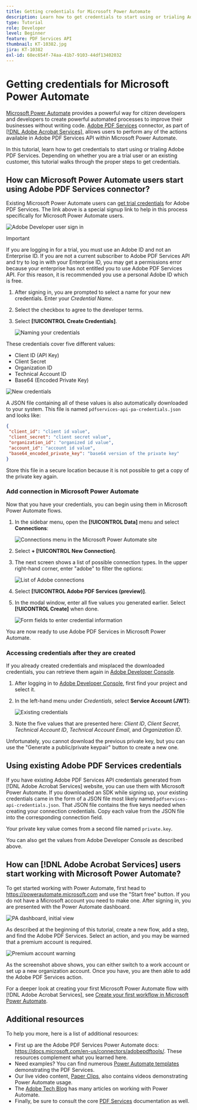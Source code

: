 ```yaml
---
title: Getting credentials for Microsoft Power Automate
description: Learn how to get credentials to start using or trialing Adobe PDF Services
type: Tutorial
role: Developer
level: Beginner
feature: PDF Services API
thumbnail: KT-10382.jpg
jira: KT-10382
exl-id: 68ec654f-74aa-41b7-9103-44df13402032
---
```

# Getting credentials for Microsoft Power Automate

[Microsoft Power Automate](https://powerautomate.microsoft.com/) provides a powerful way for citizen developers and developers to create powerful automated processes to improve their businesses without writing code. [Adobe PDF Services](https://us.flow.microsoft.com/en-us/connectors/shared_adobepdftools/adobe-pdf-services/) connector, as part of [[!DNL Adobe Acrobat Services]](https://developer.adobe.com/document-services), allows users to perform any of the actions available in Adobe PDF Services API within Microsoft Power Automate.  

In this tutorial, learn how to get credentials to start using or trialing Adobe PDF Services. Depending on whether you are a trial user or an existing customer, this tutorial walks through the proper steps to get credentials.   

## How can Microsoft Power Automate users start using Adobe PDF Services connector? 

Existing Microsoft Power Automate users can [get trial credentials](https://www.adobe.com/go/powerautomate_getstarted) for Adobe PDF Services. The link above is a special signup link to help in this process specifically for Microsoft Power Automate users. 

![Adobe Developer user sign in](assets/credentials_1.png)


>[!IMPORTANT]
> If you are logging in for a trial, you must use an Adobe ID and not an Enterprise ID. If you are not a current subscriber to Adobe PDF Services API and try to log in with your Enterprise ID, you may get a permissions error because your enterprise has not entitled you to use Adobe PDF Services API. For this reason, it is recommended you use a personal Adobe ID which is free. 
>

1. After signing in, you are prompted to select a name for your new credentials. Enter your *Credential Name*.
1. Select the checkbox to agree to the developer terms.
1. Select **[!UICONTROL Create Credentials]**.

    ![Naming your credentials](assets/credentials_2.png)

These credentials cover five different values:

* Client ID (API Key) 
* Client Secret 
* Organization ID 
* Technical Account ID 
* Base64 (Encoded Private Key) 

![New credentials](assets/credentials_3.png)

A JSON file containing all of these values is also automatically downloaded to your system. This file is named `pdfservices-api-pa-credentials.json` and looks like:

```json
{
 "client_id": "client id value",
 "client_secret": "client secret value",
 "organization_id": "organized id value",
 "account_id": "account id value",
 "base64_encoded_private_key": "base64 version of the private key"
}
```

Store this file in a secure location because it is not possible to get a copy of the private key again. 

### Add connection in Microsoft Power Automate

Now that you have your credentials, you can begin using them in Microsoft Power Automate flows. 

1. In the sidebar menu, open the **[!UICONTROL Data]** menu and select **Connections**:

    ![Connections menu in the Microsoft Power Automate site](assets/credentials_4.png)

1. Select **+ [!UICONTROL New Connection]**.

1. The next screen shows a list of possible connection types. In the upper right-hand corner, enter "adobe" to filter the options:

    ![List of Adobe connections](assets/credentials_5.png)

1. Select **[!UICONTROL Adobe PDF Services (preview)]**.
1. In the modal window, enter all five values you generated earlier. Select **[!UICONTROL Create]** when done.

    ![Form fields to enter credential information](assets/credentials_6.png)

You are now ready to use Adobe PDF Services in Microsoft Power Automate.

### Accessing credentials after they are created

If you already created credentials and misplaced the downloaded credentials, you can retrieve them again in [Adobe Developer Console](https://developer.adobe.com/console).

1. After logging in to [Adobe Developer Console](https://developer.adobe.com/console), first find your project and select it.
1. In the left-hand menu under *Credentials*, select **Service Account (JWT)**:

    ![Existing credentials](assets/credentials_7.png)

1. Note the five values that are presented here: *Client ID*, *Client Secret*, *Technical Account ID*, *Technical Account Email*, and *Organization ID*.

Unfortunately, you cannot download the previous private key, but you can use the "Generate a public/private keypair" button to create a new one.

## Using existing Adobe PDF Services credentials 

If you have existing Adobe PDF Services API credentials generated from [!DNL Adobe Acrobat Services] website, you can use them with Microsoft Power Automate. If you downloaded an SDK while signing up, your existing credentials came in the form of a JSON file most likely named `pdfservices-api-credentials.json`. That JSON file contains the five keys needed when creating your connection credentials. Copy each value from the JSON file into the corresponding connection field. 

Your private key value comes from a second file named `private.key`.

You can also get the values from Adobe Developer Console as described above.

## How can [!DNL Adobe Acrobat Services] users start working with Microsoft Power Automate?

To get started working with Power Automate, first head to <https://powerautomate.microsoft.com> and use the "Start free" button. If you do not have a Microsoft account you need to make one. After signing in, you are presented with the Power Automate dashboard.

![PA dashboard, initial view](assets/credentials_8.png)

As described at the beginning of this tutorial, create a new flow, add a step, and find the Adobe PDF Services. Select an action, and you may be warned that a premium account is required.

![Premium account warning](assets/credentials_9.png)

As the screenshot above shows, you can either switch to a work account or set up a new organization account. Once you have, you are then able to add the Adobe PDF Services action.

For a deeper look at creating your first Microsoft Power Automate flow with [!DNL Adobe Acrobat Services], see [Create your first workflow in Microsoft Power Automate](https://experienceleague.adobe.com/docs/document-services/tutorials/pdfservices/create-workflow-power-automate.html).

## Additional resources

To help you more, here is a list of additional resources:

* First up are the Adobe PDF Services Power Automate docs: <https://docs.microsoft.com/en-us/connectors/adobepdftools/>. These resources complement what you learned here.
* Need examples? You can find numerous [Power Automate templates](https://powerautomate.microsoft.com/en-us/connectors/details/shared_adobepdftools/adobe-pdf-services/) demonstrating the PDF Services.
* Our live video content, [Paper Clips](https://www.youtube.com/playlist?list=PLcVEYUqU7VRe4sT-Bf8flvRz1XXUyGmtF), also contains videos demonstrating Power Automate usage.
* The [Adobe Tech Blog](https://medium.com/adobetech/tagged/microsoft-power-automate) has many articles on working with Power Automate.
* Finally, be sure to consult the core [PDF Services](https://developer.adobe.com/document-services/docs/overview/) documentation as well.
